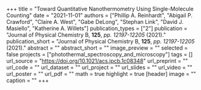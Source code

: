 +++
title = "Toward Quantitative Nanothermometry Using Single-Molecule Counting"
date = "2021-11-01"
authors = ["Phillip A. Reinhardt", "Abigail P. Crawford", "Claire A. West", "Gabe DeLong", "Stephan Link", "David J. Masiello", "Katherine A. Willets"]
publication_types = ["2"]
publication = "Journal of Physical Chemistry B, **125**, _pp. 12197-12205_ (2021)."
publication_short = "Journal of Physical Chemistry B, **125**, _pp. 12197-12205_ (2021)."
abstract = ""
abstract_short = ""
image_preview = ""
selected = false
projects = ["photothermal_spectroscopy_and_microscopy"]
tags = []
url_source = "https://doi.org/10.1021/acs.jpcb.1c08348"
url_preprint = ""
url_code = ""
url_dataset = ""
url_project = ""
url_slides = ""
url_video = ""
url_poster = ""
url_pdf = ""
math = true
highlight = true
[header]
image = ""
caption = ""
+++